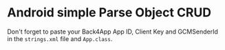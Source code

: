 # Android simple Parse Object CRUD

Don't forget to paste your Back4App App ID, Client Key and GCMSenderId in the `strings.xml` file and `App.class`.
